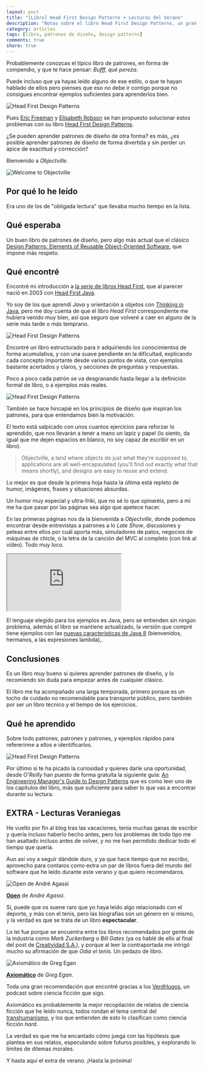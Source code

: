 ```yaml
---
layout: post
title: "[Libro] Head First Design Patterns + Lecturas del Verano"
description: "Notas sobre el libro Head First Design Patterns, un gran libro de patrones contado de forma amena y divertida"
category: articles
tags: [libro, patrones de diseño, design patterns]
comments: true
share: true
---
```


Probablemente conozcas el típico libro de patrones, en forma de compendio, y que te hace pensar: *Bufff, qué pereza*.

Puede incluso que ya hayas leído alguno de ese estilo, o que te hayan hablado de ellos pero pienses que eso no debe ir contigo porque no consigues encontrar ejemplos suficientes para aprenderlos bien.

![Head First Design Patterns](http://localhost:4000/images/head-first2.jpg)

Pues [Eric Freeman](http://ericfreeman.com) y [Elisabeth Robson](http://elisabethrobson.com/) se han propuesto solucionar estos problemas con su libro [Head First Design Patterns](http://shop.oreilly.com/product/9780596007126.do).

¿Se pueden aprender patrones de diseño de otra forma?
es más, ¿es posible aprender patrones de diseño de forma divertida y sin perder un ápice de exactitud y corrección?

Bienvenido a *Objectville*.

![Welcome to Objectville](http://localhost:4000/images/head-first1.jpg)

## Por qué lo he leído

Era uno de los de "obligada lectura" que llevaba mucho tiempo en la lista.

## Qué esperaba

Un buen libro de patrones de diseño, pero algo más actual que el clásico [Design Patterns: Elements of Reusable Object-Oriented Software](https://en.wikipedia.org/wiki/Design_Patterns), que impone más respeto.

## Qué encontré

Encontré mi introducción a [la serie de libros Head First](https://en.wikipedia.org/wiki/Head_First_%28book_series%29), que al parecer nació en 2003 con [Head First Java](http://www.headfirstlabs.com/books/hfjava/).

Yo soy de los que aprendí *Java* y orientación a objetos con [Thinking in Java](https://en.wikipedia.org/wiki/Thinking_in_Java), pero me doy cuenta de que el libro *Head First* correspondiente me hubiera venido muy bien, así que seguro que volveré a caer en alguno de la serie más tarde o más temprano.

![Head First Design Patterns](http://localhost:4000/images/head-first3.jpg)

Encontré un libro estructurado para ir adquiriendo los conocimientos de forma acumulativa, y con una suave pendiente en la dificultad, explicando cada concepto importante desde varios puntos de vista, con ejemplos bastante acertados y claros, y secciones de preguntas y respuestas.

Poco a poco cada patrón se va desgranando hasta llegar a la definición formal de libro, o a ejemplos más reales.

![Head First Design Patterns](http://localhost:4000/images/head-first4.jpg)

También se hace hincapié en los principios de diseño que inspiran los patrones, para que entendamos bien la motivación.

El texto está salpicado con unos cuantos ejercicios para reforzar lo aprendido, que nos llevarán a tener a mano un lapiz y papel (lo siento, da igual que me dejen espacios en blanco, no soy capaz de escribir en un libro).

> Objectville, a land where objects do just what they’re supposed to, applications are all well-encapsulated (you’ll find out exactly what that means shortly), and designs are easy to reuse and extend.

Lo mejor es que desde la primera hoja hasta la última está repleto de humor, imágenes, frases y situaciones absurdas.

Un humor muy especial y ultra-friki, que no sé lo que opinaréis, pero a mí me ha que pasar por las páginas sea algo que apetece hacer.

En las primeras páginas nos da la bienvenida a *Objectville*, donde podemos encontrar desde entrevistas a patrones a lo *Late Show*, discusiones y peleas entre ellos por cuál aporta más, simuladores de patos, negocios de máquinas de chicle, o la letra de la canción del MVC al completo (con link al vídeo). Todo muy loco.

 <iframe
src="http://www.youtube.com/embed/YYvOGPMLVDo">
</iframe> 


El lenguaje elegido para los ejemplos es Java, pero se entienden sin ningún problema, además el libro se mantiene actualizado, la versión que compré tiene ejemplos con las [nuevas características de Java 8](http://www.javahispano.org/portada/2014/3/22/novedades-y-nuevas-caracteristicas-de-java-8.html) (bienvenidos, hermanos, a las expresiones lambda),.

## Conclusiones

Es un libro muy bueno si quieres aprender patrones de diseño, y lo recomiendo sin duda para empezar antes de cualquier clásico.

El libro me ha acompañado una larga temporada, primero porque es un tocho de cuidado no recomendable para transporte público, pero también por ser un libro técnico y el tiempo de los ejercicios.

## Qué he aprendido

Sobre todo patrones, patrones y patrones, y ejemplos rápidos para refererirme a ellos e identificarlos.

![Head First Design Patterns](http://localhost:4000/images/head-first5.jpg)

Por último si te ha picado la curiosidad y quieres darle una oportunidad, desde *O'Reilly* han puesto de forma gratuita la siguiente guía: [An Engineering Manager's Guide to Design Patterns](http://www.oreilly.com/programming/free/files/engineering-managers-guide-design-patterns.pdf) que es como leer uno de los capítulos del libro, más que suficiente para saber lo que vas a encontrar durante su lectura.

## EXTRA - Lecturas Veraniegas

He vuelto por fin al blog tras las vacaciones, tenía muchas ganas de escribir y quería incluso haberlo hecho antes, pero los problemas de todo tipo me han asaltado incluso antes de volver, y no me han permitido dedicar todo el tiempo que quería. 

Aun así voy a seguir dándole duro, y ya que hace tiempo que no escribo, aprovecho para contaros como extra un par de libros fuera del mundo del software que he leído durante este verano y que quiero recomendaros.

![Open de André Agassi](http://localhost:4000/images/open.jpg)

**[Open](http://www.amazon.es/Open-Nefelibata-Andre-Agassi/dp/8415945485)** de *André Agassi*. 

Sí, puede que os suene raro que yo haya leído algo relacionado con el deporte, y más con el tenis, pero las biografías son un género en sí mismo, y la verdad es que se trata de un libro **espectacular**. 

Lo leí fue porque se encuentra entre los libros recomendados por gente de la industria como *Mark Zuckerberg* o *Bill Gates* (ya os hablé de ello al final del post de [Creatividad S.A.](http://ocana.github.io/articles/Libro-Creatividad-SA/)), y porque al leer la contraportada me intrigó mucho su afirmación de que *Odia el tenis*. Un pedazo de libro.

![Axiomático de Greg Egan](http://localhost:4000/images/axiomatico.jpg)

**[Axiomático](http://www.amazon.es/Axiomatico-Arrakis-Ficcion-Greg-Egan/dp/8415156359/)** de *Greg Egan*. 

Toda una gran recomendación que encontré gracias a los [VerdHugos](http://verdhugos.blogspot.com.es/2014/08/verdhugos-podcast-s03e05-axiomatico-y.html), un podcast sobre ciencia ficción que sigo. 

Axiomático es probablemente la mejor recopilación de relatos de ciencia ficción que he leído nunca, todos rondan el tema central del [transhumanismo](https://es.wikipedia.org/wiki/Transhumanismo), y los que entienden de esto lo clasifican como ciencia ficción *hard*. 

La verdad es que me ha encantado cómo juega con las hipótesis que plantea en sus relatos, especulando sobre futuros posibles, y explorando lo límites de dilemas morales.  

Y hasta aquí el extra de verano. ¡Hasta la próxima!